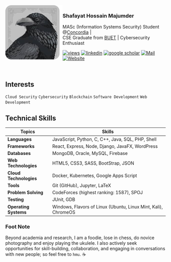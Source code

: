 
<img align="left" width="180" src="images/crow.png" >

### Shafayat Hossain **Majumder**
MASc (Information Systems Security) Student @[Concordia](https://www.concordia.ca/ginacody.html) |  
CSE Graduate from [BUET](https://cse.buet.ac.bd/) | Cybersecurity Enthusiast

[![views](https://komarev.com/ghpvc/?username=MrMajumder&style=flat&color=313131&label=views)](https://github.com/MrMajumder)
[![linkedin](https://img.shields.io/badge/Linkedin-313131?style=flat&logo=linkedin&logoColor=white)](https://www.linkedin.com/in/monsieurmajumder/)
[![google scholar](https://img.shields.io/badge/Google%20Scholar-313131?style=flat&logo=googlescholar&logoColor=white)](https://scholar.google.com/citations?user=52OM7SQAAAAJ&hl=en)
[![Mail](https://img.shields.io/badge/Mail-313131?style=flat&logo=gmail&logoColor=white)](mailto:monsieurmajumder@gmail.com)
[![Website](https://img.shields.io/badge/Website-313131?style=flat)](https://mrmajumder.github.io/)

<br/>

## **Interests**

`Cloud Security` `Cybersecurity` `Blockchain` `Software Development` `Web Development`

## **Technical Skills**
| Topics                    | Skills |
|---------------------------|-------------------|
| **Languages**             | JavaScript, Python, C, C++, Java, SQL, PHP, Shell |
| **Frameworks**            | React, Express, Node, Django, JavaFX, WordPress |
| **Databases**             | MongoDB, Oracle, MySQL, Firebase |
| **Web Technologies**      | HTML5, CSS3, SASS, BootStrap, JSON |
| **Cloud Technologies**    | Docker, Kubernetes, Google Apps Script |
| **Tools**                 | Git (GitHub), Jupyter, LaTeX |
| **Problem Solving**       | CodeForces (highest ranking: 1587), SPOJ |
| **Testing**               | JUnit, GDB |
| **Operating Systems**     | Windows, Flavors of Linux (Ubuntu, Linux Mint, Kali), ChromeOS |

<!-- ## **Statistics**

<p><img src="https://github-readme-stats.vercel.app/api/top-langs?username=mrmajumder&show_icons=true&locale=en&layout=compact&theme=discord_old_blurple" alt="mrmajumder" /></p> -->

### **Foot Note**
Beyond academia and research, I am a foodie, lose in chess, do novice photography and enjoy playing the ukulele. I also actively seek opportunities for skill-building, collaboration, and engaging in conversations with new people; so feel free to `hmu`. ☕

<!-- <p align="center">
    <img src="images/crow.gif" width="80" alt="mrmajumder" />
</p>

------ -->



